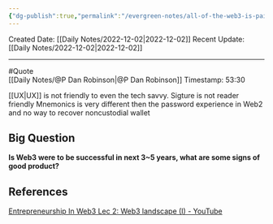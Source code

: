```yaml
---
{"dg-publish":true,"permalink":"/evergreen-notes/all-of-the-web3-is-pain-web3/"}
---
```



Created Date: [[Daily Notes/2022-12-02\|2022-12-02]]
Recent Update: [[Daily Notes/2022-12-02\|2022-12-02]]

---
#Quote   
[[Daily Notes/@P Dan Robinson\|@P Dan Robinson]]
Timestamp: 53:30

[[UX\|UX]] is not friendly to even the tech savvy. 
Sigture is not reader friendly
Mnemonics is very different then the password experience in Web2 and no way to recover noncustodial wallet

## Big Question
**Is Web3 were to be successful in next 3~5 years, what are some signs of good product?**




## References
[Entrepreneurship In Web3 Lec 2: Web3 landscape (I) - YouTube](https://www.youtube.com/watch?v=YWo2zM-0SDI)
